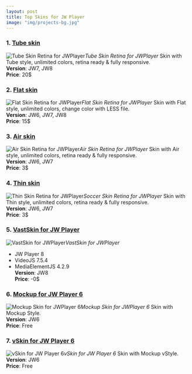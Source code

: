 ```yaml
---
layout: post
title: Top Skins for JW Player
image: "img/projects-bg.jpg"
---
```


### 1. [Tube skin](https://codecanyon.net/item/tube-skin-retina-for-videojs/17661814)
![Tube Skin Retina for JWPlayer](http://boxxv.com/img/player/tube-videojs.jpg "Tube Skin Retina for JW Player")_Tube Skin Retina for JWPlayer_
Skin with Tube style, unlimited colors, retina ready & fully responsive.  
**Version**: JW7, JW8  
**Price**: 20$

### 2. [Flat skin](https://codecanyon.net/item/flat-skin-retina-for-jw-player/12752001)
![Flat Skin Retina for JWPlayer](http://boxxv.com/img/player/flat-videojs.jpg "Flat Skin Retina for JW Player")_Flat Skin Retina for JWPlayer_
Skin with Flat style, unlimited colors, change color with LESS file.  
**Version**: JW6, JW7, JW8  
**Price**: 15$


### 3. [Air skin](https://codecanyon.net/item/air-skin-for-jw6/15106240)
![Air Skin Retina for JWPlayer](http://boxxv.com/img/player/air-videojs.jpg "Air Skin Retina for JW Player")_Air Skin Retina for JWPlayer_
Skin with Air style, unlimited colors, retina ready & fully responsive.  
**Version**: JW6, JW7  
**Price**: 3$


### 4. [Thin skin](https://codecanyon.net/item/thin-skin-retina-for-jw-player/13834750)
![Thin Skin Retina for JWPlayer](http://boxxv.com/img/player/soccer.jpg "Thin Skin Retina for JW Player")_Soccer Skin Retina for JWPlayer_
Skin with Thin style, unlimited colors, retina ready & fully responsive.  
**Version**: JW6, JW7  
**Price**: 3$


### 5. [VastSkin for JW Player](https://www.themeslide.com/vastskin-for-jw-player-videojs-mediaelementjs/)
![VastSkin for JWPlayer](http://boxxv.com/img/player/vastskin.jpeg "VastSkin for JW Player")_VastSkin for JWPlayer_
- JW Player 8
- VideoJS 7.5.4
- MediaElementJS 4.2.9  
**Version**: JW8  
**Price**: -0$


### 6. [Mockup for JW Player 6](https://github.com/mrwii/mockup-skin-for-jw6)
![Mockup Skin for JWPlayer 6](http://boxxv.com/img/player/vskin.jpg "Mockup Skin for JW Player 6")_Mockup Skin for JWPlayer 6_
Skin with Mockup Style.  
**Version**: JW6  
**Price**: Free


### 7. [vSkin for JW Player 6](https://github.com/mrwii/vskin-for-jw6)
![vSkin for JW Player 6](http://boxxv.com/img/player/mockup.jpg "vSkin for JW Player 6")_vSkin for JW Player 6_
Skin with Mockup vStyle.  
**Version**: JW6  
**Price**: Free